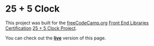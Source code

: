 # 25 + 5 Clock
This project was built for the [freeCodeCamp.org](https://www.freecodecamp.org) [Front End Libraries Certification](https://www.freecodecamp.org/learn/front-end-libraries/) [25 + 5 Clock Project](https://www.freecodecamp.org/learn/front-end-libraries/front-end-libraries-projects/build-a-25--5-clock).

You can check out the [**live**](https://codepen.io/Runefarer/full/abBmqWg) version of this page.
